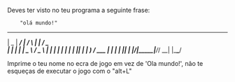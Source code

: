 
Deves ter visto no teu programa a seguinte frase:

        "olá mundo!"

 ____  _____ ____    _    _____ ___ ___  
|  _ \| ____/ ___|  / \  |  ___|_ _/ _ \
| | | |  _| \___ \ / _ \ | |_   | | | | |
| |_| | |___ ___) / ___ \|  _|  | | |_| |
|____/|_____|____/_/   \_\_|   |___\___/

Imprime o teu nome no ecra de jogo em vez de 'Ola mundo!', não te esqueças de executar o jogo com o "alt+L"
